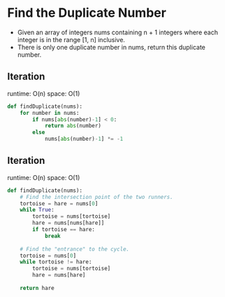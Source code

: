 # Find the Duplicate Number
- Given an array of integers nums containing n + 1 integers where each integer is in the range [1, n] inclusive.
- There is only one duplicate number in nums, return this duplicate number.

## Iteration
runtime: O(n) space: O(1)
```python
def findDuplicate(nums):
    for number in nums:
        if nums[abs(number)-1] < 0:
            return abs(number)
        else
            nums[abs(number)-1] *= -1
```

## Iteration
runtime: O(n) space: O(1)
```python
def findDuplicate(nums):
    # Find the intersection point of the two runners.
    tortoise = hare = nums[0]
    while True:
        tortoise = nums[tortoise]
        hare = nums[nums[hare]]
        if tortoise == hare:
            break
    
    # Find the "entrance" to the cycle.
    tortoise = nums[0]
    while tortoise != hare:
        tortoise = nums[tortoise]
        hare = nums[hare]
    
    return hare
```
